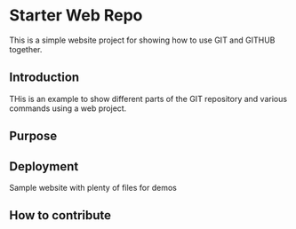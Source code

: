 # Starter Web Repo

This is a simple website project for showing how to use GIT and GITHUB together.

## Introduction

THis is an example to show different parts of the GIT repository and various commands using a web project.

## Purpose

## Deployment

Sample website with plenty of files for demos

## How to contribute